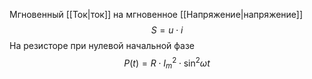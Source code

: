 Мгновенный [[Ток|ток]] на мгновенное [[Напряжение|напряжение]] $$S = u\cdot i$$
На резисторе при нулевой начальной фазе $$P(t) = R\cdot I_m^2\cdot \sin^2 \omega t$$